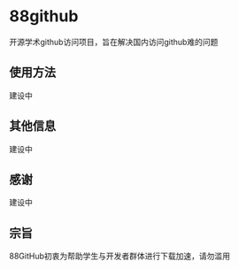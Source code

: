 # 88github
开源学术github访问项目，旨在解决国内访问github难的问题

## 使用方法
建设中

## 其他信息
建设中

## 感谢
建设中


## 宗旨

88GitHub初衷为帮助学生与开发者群体进行下载加速，请勿滥用
